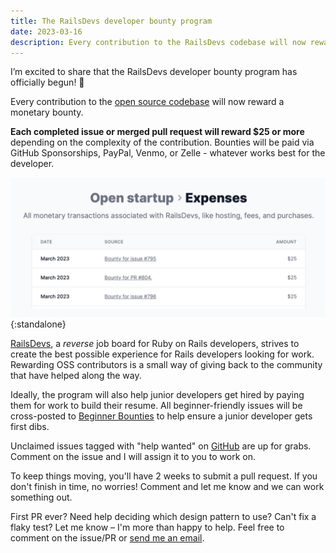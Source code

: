 ```yaml
---
title: The RailsDevs developer bounty program
date: 2023-03-16
description: Every contribution to the RailsDevs codebase will now reward $25 or more to the developer.
---
```


I’m excited to share that the RailsDevs developer bounty program has officially begun! 🎉

Every contribution to the [open source codebase](https://github.com/joemasilotti/railsdevs.com) will now reward a monetary bounty.

**Each completed issue or merged pull request will reward $25 or more** depending on the complexity of the contribution. Bounties will be paid via GitHub Sponsorships, PayPal, Venmo, or Zelle - whatever works best for the developer.

![RailsDevs bounty payouts](/assets/images/railsdevs-developer-bounty-program/railsdevs-bounty-payouts.png){:standalone}

[RailsDevs](https://railsdevs.com), a *reverse* job board for Ruby on Rails developers, strives to create the best possible experience for Rails developers looking for work. Rewarding OSS contributors is a small way of giving back to the community that have helped along the way.

Ideally, the program will also help junior developers get hired by paying them for work to build their resume. All beginner-friendly issues will be cross-posted to [Beginner Bounties](https://beginnerbounties.com) to help ensure a junior developer gets first dibs.

Unclaimed issues tagged with "help wanted" on [GitHub](https://github.com/joemasilotti/railsdevs.com/issues?q=is%3Aissue+is%3Aopen+no%3Aassignee+label%3A%22help+wanted%22) are up for grabs. Comment on the issue and I will assign it to you to work on.

To keep things moving, you'll have 2 weeks to submit a pull request. If you don't finish in time, no worries! Comment and let me know and we can work something out.

First PR ever? Need help deciding which design pattern to use? Can't fix a flaky test? Let me know – I'm more than happy to help. Feel free to comment on the issue/PR or [send me an email](mailto:joe@masilotti.com).

